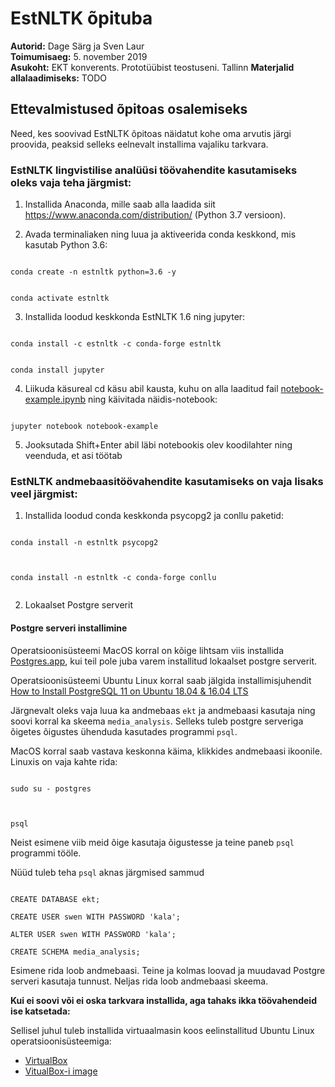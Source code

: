 # EstNLTK õpituba

**Autorid:** Dage Särg ja Sven Laur <br> 
**Toimumisaeg:** 5. november 2019 <br>
**Asukoht:** EKT konverents. Prototüübist teostuseni. Tallinn
**Materjalid allalaadimiseks:** TODO

## Ettevalmistused õpitoas osalemiseks

Need, kes soovivad EstNLTK õpitoas näidatut kohe oma arvutis järgi proovida, peaksid selleks eelnevalt installima vajaliku tarkvara. 

### EstNLTK lingvistilise analüüsi töövahendite kasutamiseks oleks vaja teha järgmist:

1) Installida Anaconda, mille saab alla laadida siit https://www.anaconda.com/distribution/ (Python 3.7 versioon).

2) Avada terminaliaken ning luua ja aktiveerida conda keskkond, mis kasutab Python 3.6:

<code>
conda create -n estnltk python=3.6 -y
   
conda activate estnltk
</code>   

3) Installida loodud keskkonda EstNLTK 1.6 ning jupyter:

<code>
conda install -c estnltk -c conda-forge estnltk
   
conda install jupyter
</code>   

4) Liikuda käsureal cd käsu abil kausta, kuhu on alla laaditud fail [notebook-example.ipynb](https://drive.google.com/file/d/12pdLl8J0KxoUJ6Mj-75-kpOzzUTSg-Ms/view?usp=sharing) ning käivitada näidis-notebook:

<code>
jupyter notebook notebook-example
</code> 

5) Jooksutada Shift+Enter abil läbi notebookis olev koodilahter ning veenduda, et asi töötab


### EstNLTK andmebaasitöövahendite kasutamiseks on vaja lisaks veel järgmist:

1) Installida loodud conda keskkonda psycopg2 ja conllu paketid:

<code>
conda install -n estnltk psycopg2 <br>

conda install -n estnltk -c conda-forge conllu <br>
</code>

2) Lokaalset Postgre serverit  

#### Postgre serveri installimine

Operatsioonisüsteemi MacOS korral on kõige lihtsam viis installida [Postgres.app](https://postgresapp.com), kui teil pole juba varem installitud lokaalset postgre serverit. 

Operatsioonisüsteemi Ubuntu Linux korral saab jälgida installimisjuhendit [How to Install PostgreSQL 11 on Ubuntu 18.04 & 16.04 LTS](https://tecadmin.net/install-postgresql-server-on-ubuntu/) 

Järgnevalt oleks vaja luua ka andmebaas `ekt` ja andmebaasi kasutaja ning soovi korral ka skeema `media_analysis`. Selleks tuleb postgre serveriga õigetes õigustes ühenduda kasutades programmi `psql`.

MacOS korral saab vastava keskonna käima, klikkides andmebaasi ikoonile. Linuxis on vaja kahte rida:

<code>
sudo su - postgres <br>
   
psql
</code> 

Neist esimene viib meid õige kasutaja õigustesse ja teine paneb `psql` programmi tööle. 

Nüüd tuleb teha `psql` aknas järgmised sammud

<code>
CREATE DATABASE ekt;<br>
CREATE USER swen WITH PASSWORD 'kala'; <br>
ALTER USER swen WITH PASSWORD 'kala'; <br>
CREATE SCHEMA media_analysis;
</code>

Esimene rida loob andmebaasi. Teine ja kolmas loovad ja muudavad Postgre serveri kasutaja tunnust. Neljas rida loob andmebaasi skeema.


**Kui ei soovi või ei oska tarkvara installida, aga tahaks ikka töövahendeid ise katsetada:**

Sellisel juhul tuleb installida virtuaalmasin koos eelinstallitud  Ubuntu Linux operatsioonisüsteemiga:

* [VirtualBox](https://www.virtualbox.org/wiki/Downloads)
* [VitualBox-i image](https://drive.google.com/open?id=1R8Cb2aIyMiD6KhvPyenR-yDYyyavxAnq)
   

